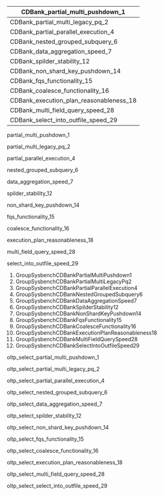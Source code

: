 | CDBank_partial_multi_pushdown_1         |
| --------------------------------------- |
| CDBank_partial_multi_legacy_pq_2        |
| CDBank_partial_parallel_execution_4     |
| CDBank_nested_grouped_subquery_6        |
| CDBank_data_aggregation_speed_7         |
| CDBank_spilder_stability_12             |
| CDBank_non_shard_key_pushdown_14        |
| CDBank_fqs_functionality_15             |
| CDBank_coalesce_functionality_16        |
| CDBank_execution_plan_reasonableness_18 |
| CDBank_multi_field_query_speed_28       |
| CDBank_select_into_outfile_speed_29     |





partial_multi_pushdown_1         

partial_multi_legacy_pq_2        

partial_parallel_execution_4     

nested_grouped_subquery_6        

data_aggregation_speed_7         

spilder_stability_12             

non_shard_key_pushdown_14        

fqs_functionality_15             

coalesce_functionality_16        

execution_plan_reasonableness_18 

multi_field_query_speed_28       

select_into_outfile_speed_29     



1. GroupSysbenchCDBankPartialMultiPushdown1
2. GroupSysbenchCDBankPartialMultiLegacyPq2
3. GroupSysbenchCDBankPartialParallelExecution4
4. GroupSysbenchCDBankNestedGroupedSubquery6
5. GroupSysbenchCDBankDataAggregationSpeed7
6. GroupSysbenchCDBankSpilderStability12
7. GroupSysbenchCDBankNonShardKeyPushdown14
8. GroupSysbenchCDBankFqsFunctionality15
9. GroupSysbenchCDBankCoalesceFunctionality16
10. GroupSysbenchCDBankExecutionPlanReasonableness18
11. GroupSysbenchCDBankMultiFieldQuerySpeed28
12. GroupSysbenchCDBankSelectIntoOutfileSpeed29



oltp_select_partial_multi_pushdown_1         

oltp_select_partial_multi_legacy_pq_2        

oltp_select_partial_parallel_execution_4     

oltp_select_nested_grouped_subquery_6        

oltp_select_data_aggregation_speed_7         

oltp_select_spilder_stability_12             

oltp_select_non_shard_key_pushdown_14        

oltp_select_fqs_functionality_15             

oltp_select_coalesce_functionality_16        

oltp_select_execution_plan_reasonableness_18 

oltp_select_multi_field_query_speed_28       

oltp_select_select_into_outfile_speed_29    





